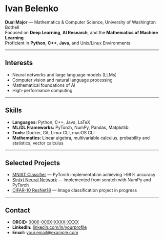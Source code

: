 # Ivan Belenko

**Dual Major** — Mathematics & Computer Science, University of Washington Bothell  
Focused on **Deep Learning**, **AI Research**, and the **Mathematics of Machine Learning**  
Proficient in **Python**, **C++**, **Java**, and Unix/Linux Environments

---

## Interests
- Neural networks and large language models (LLMs)
- Computer vision and natural language processing
- Mathematical foundations of AI
- High-performance computing

---

## Skills
- **Languages:** Python, C++, Java, LaTeX  
- **ML/DL Frameworks:** PyTorch, NumPy, Pandas, Matplotlib  
- **Tools:** Docker, Git, Linux CLI, macOS CLI  
- **Mathematics:** Linear algebra, multivariable calculus, probability and statistics, vector calculus

---

## Selected Projects
- [MNIST Classifier](https://github.com/yourusername/mnist-classifier) — PyTorch implementation achieving >98% accuracy  
- [Sin(x) Neural Network](https://github.com/yourusername/sine-nn) — Implemented from scratch with NumPy and PyTorch  
- [CIFAR-10 ResNet18](https://github.com/yourusername/cifar10-resnet18) — Image classification project in progress

---

## Contact
- **ORCID:** [0000-000X-XXXX-XXXX](https://orcid.org/0000-000X-XXXX-XXXX)  
- **LinkedIn:** [linkedin.com/in/yourprofile](https://linkedin.com/in/yourprofile)  
- **Email:** your.email@example.com


<!--
## Hi there 👋
**vano04/vano04** is a ✨ _special_ ✨ repository because its `README.md` (this file) appears on your GitHub profile.

Here are some ideas to get you started:

- 🔭 I’m currently working on ...
- 🌱 I’m currently learning ...
- 👯 I’m looking to collaborate on ...
- 🤔 I’m looking for help with ...
- 💬 Ask me about ...
- 📫 How to reach me: ...
- 😄 Pronouns: ...
- ⚡ Fun fact: ...
-->
